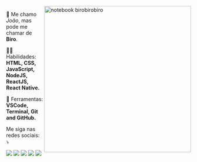 <img src="https://raw.githubusercontent.com/MicaelliMedeiros/micaellimedeiros/master/image/computer-illustration.png" min-width="400px" max-width="400px" width="400px" align="right" alt="notebook birobirobiro">


<p align="left"> 
  🖖 Me chamo <i>João</i>, mas pode me chamar de <strong>Biro</strong>.
</p>

<p align="left">
  👨‍💻 Habilidades: <strong>HTML, CSS, JavaScript, NodeJS, ReactJS, React Native.</strong>
</p>

<p align="left">
  🚀 Ferramentas: <strong>VSCode, Terminal, Git and GitHub.</strong>
</p>


<p align="left">
  Me siga nas redes sociais: ⤵️
</p>

<p align="left">
  <a href="https://www.instagram.com/birobirobiro/" alt="Instagram">
  <img src="https://img.shields.io/badge/-Instagram-DF0174?style=for-the-badge&logo=instagram&logoColor=white&link=https://www.instagram.com/birobirobiro/"/></a>
  
  <a href="https://www.linkedin.com/in/joaoinacioneto" alt="Linkedin">
  <img src="https://img.shields.io/badge/-Linkedin-0e76a8?style=for-the-badge&logo=Linkedin&logoColor=white&link=https://www.linkedin.com/in/joaoinacioneto" /></a>

  <a href="https://www.twitter.com/birobirobiro_/" alt="Twitter">
  <img src="https://img.shields.io/badge/Twitter-1DA1F2?style=for-the-badge&logo=twitter&logoColor=white"/></a>

  <a href="https://www.twitch.tv/birobirobiro/" alt="Twitch">
  <img src="https://img.shields.io/badge/Twitch-9146FF?style=for-the-badge&logo=twitch&logoColor=white"/></a>

  <a href="https://www.youtube.com/birobirobiro/" alt="Youtube">
  <img src="https://img.shields.io/badge/YouTube-FF0000?style=for-the-badge&logo=youtube&logoColor=white"/></a>

</p>  
